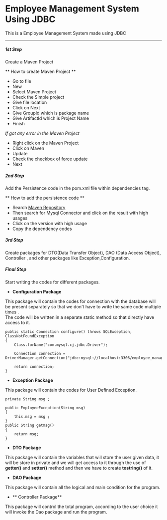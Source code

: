 # Employee Management System Using JDBC
This is a Employee Management System made using JDBC

----

##### 1st Step 
Create a Maven Project

** How to create Maven Project **

* Go to file 
* New 
* Select Maven Project 
* Check the Simple project 
* Give file location 
* Click on Next 
* Give GroupId which is package name 
* Give ArtifactId which is Project Name 
* Finish

*If got any error in the Maven Project*

* Right click on the Maven Project 
* Click on Maven 
* Update 
* Check the checkbox of force update
* Next

##### 2nd Step

Add the Persistence code in the pom.xml file within dependencies tag.

** How to add the persistence code **

* Search [Maven Repository](https://mvnrepository.com/) 
* Then search for Mysql Connector and click on the result with high usages 
* Click on the version with high usage 
* Copy the dependency codes 

##### 3rd Step

Create packages for DTO(Data Transfer Object), DAO (Data Access Object), Controller , and other packages like Exception,Configuration.

##### Final Step

Start writing the codes for different packages.

* **Configuration Package**

This package will contain the codes for connection with the database will be present separately so that we don't have to write the same code multiple times . <br>
The code will be written in a separate static method so that directly have access to it.

	public static Connection configure() throws SQLException, ClassNotFoundException
	{
		Class.forName("com.mysql.cj.jdbc.Driver");
		
		Connection connection = DriverManager.getConnection("jdbc:mysql://localhost:3306/employee_management_system","root","****");
		
		return connection;
	}
	
* **Exception Package**

This package will contain the codes for User Defined Exception.
	
	private String msg ;
	
	public EmployeeException(String msg)
	{
		this.msg = msg ;
	}
	public String getmsg() 
	{
		return msg;
	}
	
* **DTO Package**

This package will contain the variables that will store the user given data, it will be store in private and we will get access to it through the use of **getter()** and **setter()** method and then we have to create **tostring()** of it.
 
* **DAO Package** 

This package will contain all the logical and main condition for the program.

* ** Controller Package**

This package will control the total program, according to the user choice it will invoke the Dao package and run the program.
